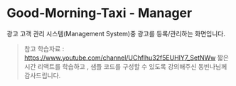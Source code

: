 # Good-Morning-Taxi - Manager
광고 고객 관리 시스템(Management System)중
광고를 등록/관리하는 화면입니다.

> 참고 학습자료 : https://www.youtube.com/channel/UChflhu32f5EUHlY7_SetNWw
> 짧은 시간 리액트를 학습하고 , 샘플 코드를 구성할 수 있도록 강의해주신 동빈나님께 감사드립니다.